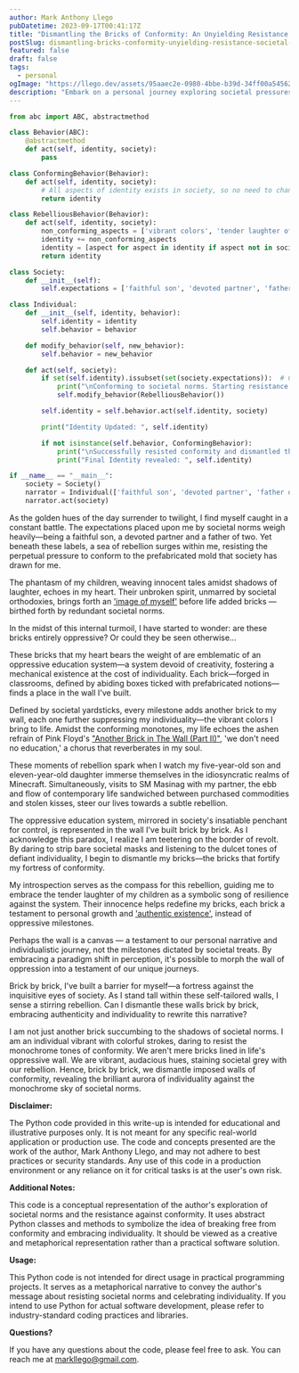 ```yaml
---
author: Mark Anthony Llego
pubDatetime: 2023-09-17T00:41:17Z
title: "Dismantling the Bricks of Conformity: An Unyielding Resistance Against Societal Norms"
postSlug: dismantling-bricks-conformity-unyielding-resistance-societal-norms
featured: false
draft: false
tags:
  - personal
ogImage: "https://llego.dev/assets/95aaec2e-0980-4bbe-b39d-34ff00a54562.jpg"
description: "Embark on a personal journey exploring societal pressures and the power of individuality. Drawing inspiration from Pink Floyd's 'Another Brick in The Wall,' we reflect on resisting conformity, one brick at a time."
---
```


```python
from abc import ABC, abstractmethod

class Behavior(ABC):
    @abstractmethod
    def act(self, identity, society):
        pass

class ConformingBehavior(Behavior):
    def act(self, identity, society):
        # All aspects of identity exists in society, so no need to change the identity.
        return identity

class RebelliousBehavior(Behavior):
    def act(self, identity, society):
        non_conforming_aspects = ['vibrant colors', 'tender laughter of children', 'single strokes of defiance', 'subtle rebellion with partner', 'introspective growth']
        identity += non_conforming_aspects
        identity = [aspect for aspect in identity if aspect not in society.expectations]
        return identity

class Society:
    def __init__(self):
        self.expectations = ['faithful son', 'devoted partner', 'father of two', 'mechanical existence', 'suppressing individuality']

class Individual:
    def __init__(self, identity, behavior):
        self.identity = identity
        self.behavior = behavior

    def modify_behavior(self, new_behavior):
        self.behavior = new_behavior

    def act(self, society):
        if set(self.identity).issubset(set(society.expectations)):  # Checking for conformity
            print("\nConforming to societal norms. Starting resistance...\n")
            self.modify_behavior(RebelliousBehavior())

        self.identity = self.behavior.act(self.identity, society)

        print("Identity Updated: ", self.identity)

        if not isinstance(self.behavior, ConformingBehavior):
            print("\nSuccessfully resisted conformity and dismantled the oppressive bricks of societal norms.")
            print("Final Identity revealed: ", self.identity)

if __name__ == "__main__":
    society = Society()
    narrator = Individual(['faithful son', 'devoted partner', 'father of two'], ConformingBehavior())
    narrator.act(society)

```

As the golden hues of the day surrender to twilight, I find myself caught in a constant battle. The expectations placed upon me by societal norms weigh heavily—being a faithful son, a devoted partner and a father of two. Yet beneath these labels, a sea of rebellion surges within me, resisting the perpetual pressure to conform to the prefabricated mold that society has drawn for me.

The phantasm of my children, weaving innocent tales amidst shadows of laughter, echoes in my heart. Their unbroken spirit, unmarred by societal orthodoxies, brings forth an ['image of myself'](https://llego.dev/posts/silent-symphony-alienation-tale-self-acceptance/) before life added bricks — birthed forth by redundant societal norms.

In the midst of this internal turmoil, I have started to wonder: are these bricks entirely oppressive? Or could they be seen otherwise...

These bricks that my heart bears the weight of are emblematic of an oppressive education system—a system devoid of creativity, fostering a mechanical existence at the cost of individuality. Each brick—forged in classrooms, defined by abiding boxes ticked with prefabricated notions—finds a place in the wall I've built.

Defined by societal yardsticks, every milestone adds another brick to my wall, each one further suppressing my individuality—the vibrant colors I bring to life. Amidst the conforming monotones, my life echoes the ashen refrain of Pink Floyd's <a href="https://www.youtube.com/watch?v=HrxX9TBj2zY" target="_blank">"Another Brick in The Wall (Part II)"</a>, 'we don't need no education,' a chorus that reverberates in my soul.

These moments of rebellion spark when I watch my five-year-old son and eleven-year-old daughter immerse themselves in the idiosyncratic realms of Minecraft. Simultaneously, visits to SM Masinag with my partner, the ebb and flow of contemporary life sandwiched between purchased commodities and stolen kisses, steer our lives towards a subtle rebellion.

The oppressive education system, mirrored in society's insatiable penchant for control, is represented in the wall I've built brick by brick. As I acknowledge this paradox, I realize I am teetering on the border of revolt. By daring to strip bare societal masks and listening to the dulcet tones of defiant individuality, I begin to dismantle my bricks—the bricks that fortify my fortress of conformity.

My introspection serves as the compass for this rebellion, guiding me to embrace the tender laughter of my children as a symbolic song of resilience against the system. Their innocence helps redefine my bricks, each brick a testament to personal growth and ['authentic existence'](https://llego.dev/posts/unseen-tapestry-souls-quest-authentic-recognition/), instead of oppressive milestones.

Perhaps the wall is a canvas — a testament to our personal narrative and individualistic journey, not the milestones dictated by societal treats. By embracing a paradigm shift in perception, it's possible to morph the wall of oppression into a testament of our unique journeys.

Brick by brick, I've built a barrier for myself—a fortress against the inquisitive eyes of society. As I stand tall within these self-tailored walls, I sense a stirring rebellion. Can I dismantle these walls brick by brick, embracing authenticity and individuality to rewrite this narrative?

I am not just another brick succumbing to the shadows of societal norms. I am an individual vibrant with colorful strokes, daring to resist the monochrome tones of conformity. We aren't mere bricks lined in life's oppressive wall. We are vibrant, audacious hues, staining societal grey with our rebellion. Hence, brick by brick, we dismantle imposed walls of conformity, revealing the brilliant aurora of individuality against the monochrome sky of societal norms.

**Disclaimer:**

The Python code provided in this write-up is intended for educational and illustrative purposes only. It is not meant for any specific real-world application or production use. The code and concepts presented are the work of the author, Mark Anthony Llego, and may not adhere to best practices or security standards. Any use of this code in a production environment or any reliance on it for critical tasks is at the user's own risk.

**Additional Notes:**

This code is a conceptual representation of the author's exploration of societal norms and the resistance against conformity. It uses abstract Python classes and methods to symbolize the idea of breaking free from conformity and embracing individuality. It should be viewed as a creative and metaphorical representation rather than a practical software solution.

**Usage:**

This Python code is not intended for direct usage in practical programming projects. It serves as a metaphorical narrative to convey the author's message about resisting societal norms and celebrating individuality. If you intend to use Python for actual software development, please refer to industry-standard coding practices and libraries.

**Questions?**

If you have any questions about the code, please feel free to ask. You can reach me at [markllego@gmail.com](mailto:markllego@gmail.com).
